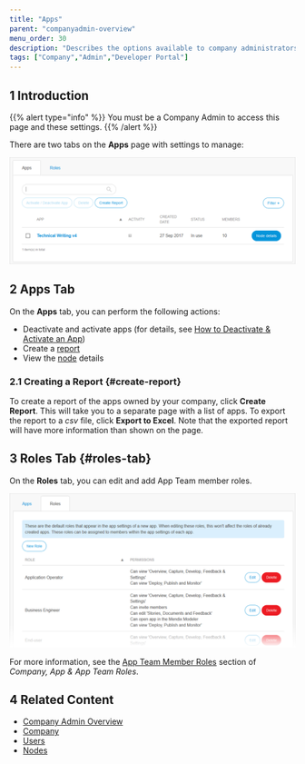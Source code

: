 ```yaml
---
title: "Apps"
parent: "companyadmin-overview"
menu_order: 30
description: "Describes the options available to company administrators in a Mendix app."
tags: ["Company","Admin","Developer Portal"]
---
```


## 1 Introduction

{{% alert type="info" %}}
You must be a Company Admin to access this page and these settings.
{{% /alert %}}

There are two tabs on the **Apps** page with settings to manage:

![](attachments/companyadmin/app-settings.png)

## 2 Apps Tab

On the **Apps** tab, you can perform the following actions:

* Deactivate and activate apps (for details, see [How to Deactivate & Activate an App](/developerportal/general/deactivate-activate-app))
* Create a [report](#create-report)
* View the [node](nodes) details

### 2.1 Creating a Report {#create-report}

To create a report of the apps owned by your company, click **Create Report**. This will take you to a separate page with a list of apps. To export the report to a *csv* file, click **Export to Excel**. Note that the exported report will have more information than shown on the page.

## 3 Roles Tab {#roles-tab}

On the **Roles** tab, you can edit and add App Team member roles.

![](attachments/companyadmin/apps-roles.png)

For more information, see the [App Team Member Roles](/developerportal/general/company-app-roles) section of *Company, App & App Team Roles*.

## 4 Related Content

* [Company Admin Overview](companyadmin-overview)
* [Company](company)
* [Users](users)
* [Nodes](nodes)
